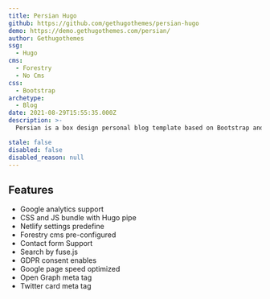```yaml
---
title: Persian Hugo
github: https://github.com/gethugothemes/persian-hugo
demo: https://demo.gethugothemes.com/persian/
author: Gethugothemes
ssg:
  - Hugo
cms:
  - Forestry
  - No Cms
css:
  - Bootstrap
archetype:
  - Blog
date: 2021-08-29T15:55:35.000Z
description: >-
  Persian is a box design personal blog template based on Bootstrap and powered by Hugo. It is very responsive and perfectly fits on any sized screen device.

stale: false
disabled: false
disabled_reason: null
---
```


## Features

- Google analytics support
- CSS and JS bundle with Hugo pipe
- Netlify settings predefine
- Forestry cms pre-configured
- Contact form Support
- Search by fuse.js
- GDPR consent enables
- Google page speed optimized
- Open Graph meta tag
- Twitter card meta tag
